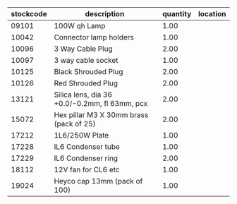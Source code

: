 |stockcode|description|quantity|location|
|---------|-----------|--------|--------|
|09101|100W qh Lamp|1.00||
|10042|Connector lamp holders|1.00||
|10096|3 Way Cable Plug|2.00||
|10097|3 way cable socket|1.00||
|10125|Black Shrouded Plug|2.00||
|10126|Red Shrouded Plug|2.00||
|13121|Silica lens, dia 36 +0.0/-0.2mm, fl 63mm, pcx|2.00||
|15072|Hex pillar M3 X 30mm brass (pack of 25)|2.00|  |
|17212|1L6/250W Plate|1.00||
|17228|IL6 Condenser tube|1.00||
|17229|IL6 Condenser ring|2.00||
|18112|12V fan for CL6 etc|1.00||
|19024|Heyco cap 13mm (pack of 100)|1.00||
